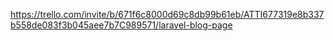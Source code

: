 https://trello.com/invite/b/671f6c8000d69c8db99b61eb/ATTI677319e8b337b558de083f3b045aee7b7C989571/laravel-blog-page

